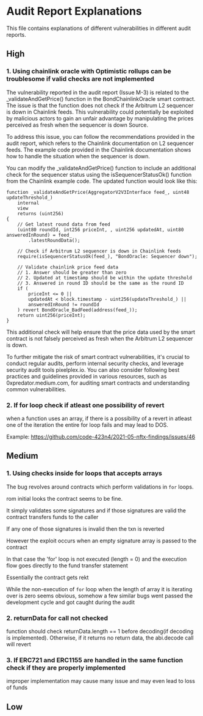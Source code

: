 # Audit Report Explanations

This file contains explanations of different vulnerabilities in different audit reports. 

## High

### 1. Using chainlink oracle with Optimistic rollups can be troublesome if valid checks are not implemented
The vulnerability reported in the audit report (Issue M-3) is related to the _validateAndGetPrice() function in the BondChainlinkOracle smart contract. The issue is that the function does not check if the Arbitrum L2 sequencer is down in Chainlink feeds. This vulnerability could potentially be exploited by malicious actors to gain an unfair advantage by manipulating the prices perceived as fresh when the sequencer is down Source.

To address this issue, you can follow the recommendations provided in the audit report, which refers to the Chainlink documentation on L2 sequencer feeds. The example code provided in the Chainlink documentation shows how to handle the situation when the sequencer is down.

You can modify the _validateAndGetPrice() function to include an additional check for the sequencer status using the isSequencerStatusOk() function from the Chainlink example code. The updated function would look like this:

```solidity
function _validateAndGetPrice(AggregatorV2V3Interface feed_, uint48 updateThreshold_)
    internal
    view
    returns (uint256)
{
    // Get latest round data from feed
    (uint80 roundId, int256 priceInt, , uint256 updatedAt, uint80 answeredInRound) = feed_
        .latestRoundData();

    // Check if Arbitrum L2 sequencer is down in Chainlink feeds
    require(isSequencerStatusOk(feed_), "BondOracle: Sequencer down");

    // Validate chainlink price feed data
    // 1. Answer should be greater than zero
    // 2. Updated at timestamp should be within the update threshold
    // 3. Answered in round ID should be the same as the round ID
    if (
        priceInt <= 0 ||
        updatedAt < block.timestamp - uint256(updateThreshold_) ||
        answeredInRound != roundId
    ) revert BondOracle_BadFeed(address(feed_));
    return uint256(priceInt);
}
```

This additional check will help ensure that the price data used by the smart contract is not falsely perceived as fresh when the Arbitrum L2 sequencer is down.

To further mitigate the risk of smart contract vulnerabilities, it's crucial to conduct regular audits, perform internal security checks, and leverage security audit tools pixelplex.io. You can also consider following best practices and guidelines provided in various resources, such as 0xpredator.medium.com, for auditing smart contracts and understanding common vulnerabilities.

### 2. If for loop check if atleast one possibility of revert

when a function uses an array, if there is a possibility of a revert in atleast one of the iteration the entire for loop fails and may lead to DOS.

Example: https://github.com/code-423n4/2021-05-nftx-findings/issues/46

## Medium

### 1. Using checks inside for loops that accepts arrays

The bug revolves around contracts which perform validations in `for` loops.

rom initial looks the contract seems to be fine. 

It simply validates some signatures and if those signatures are valid the contract transfers funds to the caller

If any one of those signatures is invalid then the txn is reverted

However the exploit occurs when an empty signature array is passed to the contract

In that case the 'for' loop is not executed (length = 0) and the execution flow goes directly to the fund transfer statement

Essentially the contract gets rekt

While the non-execution of `for` loop when the length of array it is iterating over is zero seems obvious, somehow a few similar bugs went passed the development cycle and got caught during the audit

### 2. returnData for call not checked

function should check returnData.length == 1 before decoding(if decoding is implemented). Otherwise, if it returns no return data, the abi.decode call will revert

### 3. If ERC721 and ERC1155 are handled in the same function check if they are properly implemented

improper implementation may cause many issue and may even lead to loss of funds

## Low